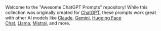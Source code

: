 Welcome to the "Awesome ChatGPT Prompts" repository! While this collection was originally created for [ChatGPT](https://chat.openai.com/chat), these prompts work great with other AI models like [Claude](https://claude.ai/new), [Gemini](https://gemini.google.com/), [Hugging Face Chat](https://hf.co/chat), [Llama](https://meta.ai/), [Mistral](https://chat.mistral.ai/), and more.